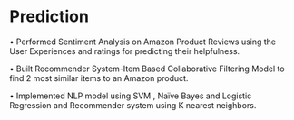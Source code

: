 #  Prediction


• Performed Sentiment Analysis on Amazon Product Reviews using the User Experiences and ratings for predicting their helpfulness.

• Built Recommender System-Item Based Collaborative Filtering Model to find 2 most similar items to an Amazon product.

• Implemented NLP model using SVM , Naïve Bayes and Logistic Regression and Recommender system using K nearest neighbors.
